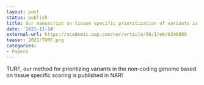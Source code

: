 ```yaml
---
layout: post
status: publish
title: Our manuscript on tissue specific prioritization of variants is published in NAR!
date: '2021-11-14'
external-url: https://academic.oup.com/nar/article/50/1/e6/6396889
teaser: 2021/TURF.png
categories:
- Papers
---
```


TURF, our method for prioritizing variants in the non-coding genome based on tissue specific scoring is published in NAR!

